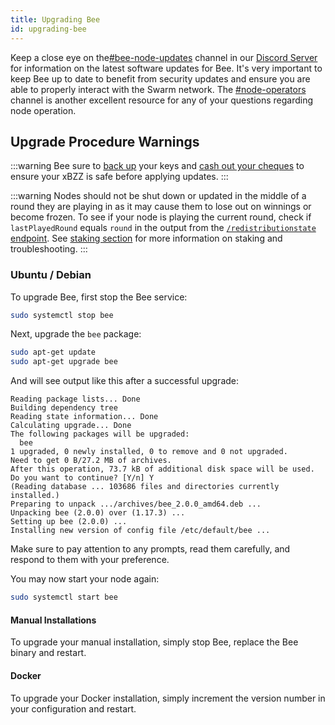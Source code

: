 ```yaml
---
title: Upgrading Bee
id: upgrading-bee
---
```


Keep a close eye on the[#bee-node-updates](https://discord.gg/vQcngMzZ9c) channel in our [Discord Server](https://discord.gg/wdghaQsGq5) for information on the latest software updates for Bee. It's very important to keep Bee up to date to benefit from security updates and ensure you are able to properly interact with the Swarm network. The [#node-operators](https://discord.com/channels/799027393297514537/811553590170353685) channel is another excellent resource for any of your questions regarding node operation. 

## Upgrade Procedure Warnings

:::warning
Bee sure to [back up](/docs/bee/working-with-bee/backups) your keys and [cash out your cheques](/docs/bee/working-with-bee/cashing-out) to ensure your xBZZ is safe before applying updates.
:::

:::warning
Nodes should not be shut down or updated in the middle of a round they are playing in as it may cause them to lose out on winnings or become frozen. To see if your node is playing the current round, check if `lastPlayedRound` equals `round` in the output from the [`/redistributionstate` endpoint](/debug-api/#tag/RedistributionState/paths/~1redistributionstate/get). See [staking section](/docs/bee/working-with-bee/staking/) for more information on staking and troubleshooting.
:::


### Ubuntu / Debian 

To upgrade Bee, first stop the Bee service: 

```bash
sudo systemctl stop bee
```

Next, upgrade the `bee` package:

```bash
sudo apt-get update
sudo apt-get upgrade bee
```

And will see output like this after a successful upgrade:
```
Reading package lists... Done
Building dependency tree
Reading state information... Done
Calculating upgrade... Done
The following packages will be upgraded:
  bee
1 upgraded, 0 newly installed, 0 to remove and 0 not upgraded.
Need to get 0 B/27.2 MB of archives.
After this operation, 73.7 kB of additional disk space will be used.
Do you want to continue? [Y/n] Y
(Reading database ... 103686 files and directories currently installed.)
Preparing to unpack .../archives/bee_2.0.0_amd64.deb ...
Unpacking bee (2.0.0) over (1.17.3) ...
Setting up bee (2.0.0) ...
Installing new version of config file /etc/default/bee ...
```

Make sure to pay attention to any prompts, read them carefully, and respond to them with your preference.

You may now start your node again:

```bash
sudo systemctl start bee
```

#### Manual Installations

To upgrade your manual installation, simply stop Bee, replace the Bee binary and restart.

#### Docker

To upgrade your Docker installation, simply increment the version number in your configuration and restart.

